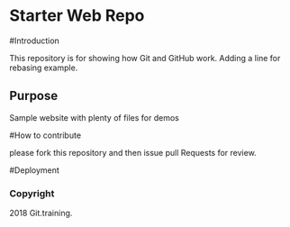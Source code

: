 # Starter Web Repo
#Introduction


This repository is for showing how Git and GitHub work.
Adding a line for rebasing example.

## Purpose

Sample website with plenty of files for demos

#How to contribute

please fork this repository and then issue pull Requests for review.

#Deployment



### Copyright

2018 Git.training.
